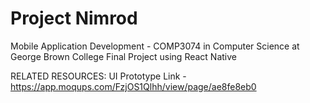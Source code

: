 # Project Nimrod
Mobile Application Development - COMP3074 in Computer Science at George Brown College
Final Project using React Native

RELATED RESOURCES:
UI Prototype Link - https://app.moqups.com/FzjOS1Qlhh/view/page/ae8fe8eb0
